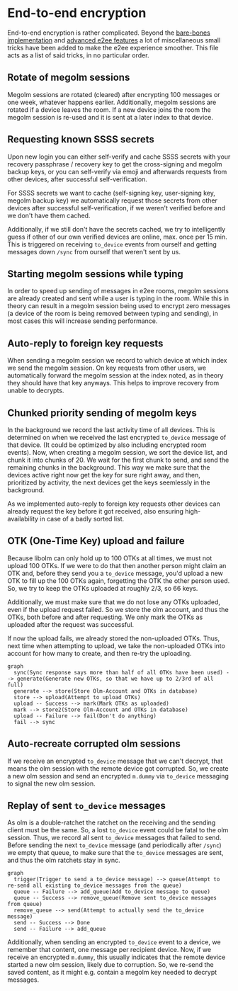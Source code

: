 # End-to-end encryption

End-to-end encryption is rather complicated. Beyond the
[bare-bones implementation](https://matrix.org/docs/guides/end-to-end-encryption-implementation-guide)
and [advanced e2ee features](https://matrix.org/docs/guides/implementing-more-advanced-e-2-ee-features-such-as-cross-signing)
a lot of miscellaneous small tricks have been added to make the e2ee experience smoother. This file
acts as a list of said tricks, in no particular order.

## Rotate of megolm sessions
Megolm sessions are rotated (cleared) after encrypting 100 messages or one week, whatever happens
earlier. Additionally, megolm sessions are rotated if a device leaves the room. If a new device joins
the room the megolm session is re-used and it is sent at a later index to that device.

## Requesting known SSSS secrets
Upon new login you can either self-verify and cache SSSS secrets with your recovery passphrase / recovery
key to get the cross-signing and megolm backup keys, or you can self-verify via emoji and afterwards
requests from other devices, after successful self-verification.

For SSSS secrets we want to cache (self-signing key, user-signing key, megolm backup key) we automatically
request those secrets from other devices after successful self-verification, if we weren't verified
before and we don't have them cached.

Additionally, if we still don't have the secrets cached, we try to intelligently guess if other of
our own verified devices are online, max. once per 15 min. This is triggered on receiving `to_device`
events from ourself and getting messages down `/sync` from ourself that weren't sent by us.

## Starting megolm sessions while typing
In order to speed up sending of messages in e2ee rooms, megolm sessions are already created and sent
while a user is typing in the room. While this in theory can result in a megolm session being used to
encrypt zero messages (a device of the room is being removed between typing and sending), in most cases
this will increase sending performance.

## Auto-reply to foreign key requests
When sending a megolm session we record to which device at which index we send the megolm session. On
key requests from other users, we automatically forward the megolm session at the index noted, as in
theory they should have that key anyways. This helps to improve recovery from unable to decrypts.

## Chunked priority sending of megolm keys
In the background we record the last activity time of all devices. This is determined on when we
received the last encrypted `to_device` message of that device. (It could be optimized by also including
encrypted room events). Now, when creating a megolm session, we sort the device list, and chunk it into
chunks of 20. We wait for the first chunk to send, and send the remaining chunks in the background.
This way we make sure that the devices active right now get the key for sure right away, and then,
prioritized by activity, the next devices get the keys seemlessly in the background.

As we implemented auto-reply to foreign key requests other devices can already request the key before
it got received, also ensuring high-availability in case of a badly sorted list.

## OTK (One-Time Key) upload and failure
Because libolm can only hold up to 100 OTKs at all times, we must not upload 100 OTKs. If we were to
do that then another person might claim an OTK and, before they send you a `to_device` message, you'd
upload a new OTK to fill up the 100 OTKs again, forgetting the OTK the other person used. So, we try
to keep the OTKs uploaded at roughly 2/3, so 66 keys.

Additionally, we must make sure that we do not lose any OTKs uploaded, even if the upload request
failed. So we store the olm account, and thus the OTKs, both before and after requesting. We only
mark the OTKs as uploaded after the request was successful.

If now the upload fails, we already stored the non-uploaded OTKs. Thus, next time when attempting to
upload, we take the non-uploaded OTKs into account for how many to create, and then re-try the
uploading.

```mermaid
graph
  sync(Sync response says more than half of all OTKs have been used) --> generate(Generate new OTKs, so that we have up to 2/3rd of all full)
  generate --> store(Store Olm-Account and OTKs in database)
  store --> upload(Attempt to upload OTKs)
  upload -- Success --> mark(Mark OTKs as uploaded)
  mark --> store2(Store Olm-Account and OTKs in database)
  upload -- Failure --> fail(Don't do anything)
  fail --> sync
```

## Auto-recreate corrupted olm sessions
If we receive an encrypted `to_device` message that we can't decrypt, that means the olm session with
the remote device got corrupted. So, we create a new olm session and send an encrypted `m.dummy` via
`to_device` messaging to signal the new olm session.

## Replay of sent `to_device` messages
As olm is a double-ratchet the ratchet on the receiving and the sending client must be the same. So,
a lost `to_device` event could be fatal to the olm session. Thus, we record all sent `to_device` messages
that failed to send. Before sending the next `to_device` message (and periodically after `/sync`) we
empty that queue, to make sure that the `to_device` messages are sent, and thus the olm ratchets stay
in sync.

```mermaid
graph
  trigger(Trigger to send a to_device message) --> queue(Attempt to re-send all existing to_device messages from the queue)
  queue -- Failure --> add_queue(Add to_device message to queue)
  queue -- Success --> remove_queue(Remove sent to_device messages from queue)
  remove_queue --> send(Attempt to actually send the to_device message)
  send -- Success --> Done
  send -- Failure --> add_queue
```

Additionally, when sending an encrypted `to_device` event to a device, we remember that content, one
message per recipient device. Now, if we receive an encrypted `m.dummy`, this usually indicates that
the remote device started a new olm session, likely due to corruption. So, we re-send the saved
content, as it might e.g. contain a megolm key needed to decrypt messages.
